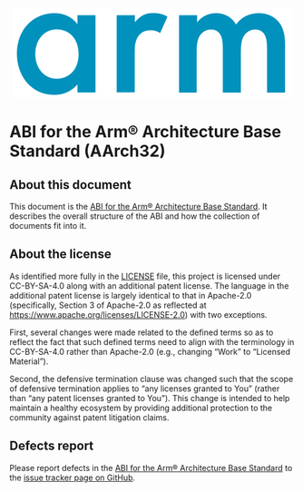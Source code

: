 <div align="center">
   <img src="Arm_logo_blue_RGB.svg" />
</div>

# ABI for the Arm® Architecture Base Standard (AArch32)


## About this document

This document is the [ABI for the Arm® Architecture Base
Standard](bsabi32.rst). It describes the overall structure of the ABI
and how the collection of documents fit into it.

## About the license

As identified more fully in the [LICENSE](LICENSE) file, this project
is licensed under CC-BY-SA-4.0 along with an additional patent
license.  The language in the additional patent license is largely
identical to that in Apache-2.0 (specifically, Section 3 of Apache-2.0
as reflected at https://www.apache.org/licenses/LICENSE-2.0) with two
exceptions.

First, several changes were made related to the defined terms so as to
reflect the fact that such defined terms need to align with the
terminology in CC-BY-SA-4.0 rather than Apache-2.0 (e.g., changing
“Work” to “Licensed Material”).

Second, the defensive termination clause was changed such that the
scope of defensive termination applies to “any licenses granted to
You” (rather than “any patent licenses granted to You”).  This change
is intended to help maintain a healthy ecosystem by providing
additional protection to the community against patent litigation
claims.

## Defects report

Please report defects in the [ABI for the Arm® Architecture Base
Standard](bsabi32.rst) to the [issue tracker page on
GitHub](https://github.com/ARM-software/abi-aa/issues).
